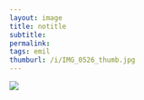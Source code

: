 ```yaml
---
layout: image
title: notitle
subtitle: 
permalink: 
tags: emil
thumburl: /i/IMG_0526_thumb.jpg
---
```

![]({{site.url}}/i/IMG_0526_thumb.jpg)
